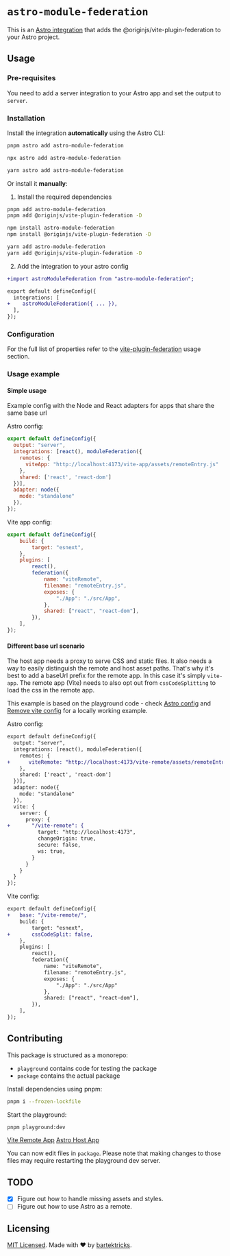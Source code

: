 # `astro-module-federation`

This is an [Astro integration](https://docs.astro.build/en/guides/integrations-guide/) that adds the @originjs/vite-plugin-federation to your Astro project.

## Usage

### Pre-requisites

You need to add a server integration to your Astro app and set the output to `server`.

### Installation

Install the integration **automatically** using the Astro CLI:

```bash
pnpm astro add astro-module-federation
```

```bash
npx astro add astro-module-federation
```

```bash
yarn astro add astro-module-federation
```

Or install it **manually**:

1. Install the required dependencies

```bash
pnpm add astro-module-federation
pnpm add @originjs/vite-plugin-federation -D
```

```bash
npm install astro-module-federation
npm install @originjs/vite-plugin-federation -D
```

```bash
yarn add astro-module-federation
yarn add @originjs/vite-plugin-federation -D
```

2. Add the integration to your astro config

```diff
+import astroModuleFederation from "astro-module-federation";

export default defineConfig({
  integrations: [
+    astroModuleFederation({ ... }),
  ],
});
```

### Configuration

For the full list of properties refer to the [vite-plugin-federation](https://github.com/originjs/vite-plugin-federation#usage) usage section.

### Usage example

#### Simple usage
Example config with the Node and React adapters for apps that share the same base url

Astro config:
```js
export default defineConfig({
  output: "server",
  integrations: [react(), moduleFederation({
    remotes: {
      viteApp: "http://localhost:4173/vite-app/assets/remoteEntry.js"
    },
    shared: ['react', 'react-dom']
  })],
  adapter: node({
    mode: "standalone"
  }),
});
```

Vite app config:
```js
export default defineConfig({
	build: {
		target: "esnext",
	},
	plugins: [
		react(),
		federation({
			name: "viteRemote",
			filename: "remoteEntry.js",
			exposes: {
				"./App": "./src/App",
			},
			shared: ["react", "react-dom"],
		}),
	],
});
```

#### Different base url scenario

The host app needs a proxy to serve CSS and static files. It also needs a way to easily distinguish the remote and host asset paths.
That's why it's best to add a baseUrl prefix for the remote app. In this case it's simply `vite-app`. The remote app (Vite) needs to also opt out from `cssCodeSplitting` to load the css in the remote app.

This example is based on the playground code - check [Astro config](../playground/astro-host/astro.config.mjs) and [Remove vite config](../playground/vite-remote/vite.config.ts) for a locally working example.

Astro config:
```diff
export default defineConfig({
  output: "server",
  integrations: [react(), moduleFederation({
    remotes: {
+      viteRemote: "http://localhost:4173/vite-remote/assets/remoteEntry.js"
    },
    shared: ['react', 'react-dom']
  })],
  adapter: node({
    mode: "standalone"
  }),
  vite: {
    server: {
      proxy: {
+       "/vite-remote": {
          target: "http://localhost:4173",
          changeOrigin: true,
          secure: false,
          ws: true,
        }
      }
    }
  }
});
```

Vite config:
```diff
export default defineConfig({
+	base: "/vite-remote/",
	build: {
		target: "esnext",
+		cssCodeSplit: false,
	},
	plugins: [
		react(),
		federation({
			name: "viteRemote",
			filename: "remoteEntry.js",
			exposes: {
				"./App": "./src/App"
			},
			shared: ["react", "react-dom"],
		}),
	],
});
```

## Contributing

This package is structured as a monorepo:

- `playground` contains code for testing the package
- `package` contains the actual package

Install dependencies using pnpm:

```bash
pnpm i --frozen-lockfile
```

Start the playground:

```bash
pnpm playground:dev
```

[Vite Remote App](http://localhost:4173/)
[Astro Host App](http://localhost:4321/)

You can now edit files in `package`. Please note that making changes to those files may require restarting the playground dev server.

## TODO

- [x] Figure out how to handle missing assets and styles.
- [ ] Figure out how to use Astro as a remote.

## Licensing

[MIT Licensed](https://github.com/bartektricks/astro-module-federation/blob/main/LICENSE). Made with ❤️ by [bartektricks](https://github.com/bartektricks).
